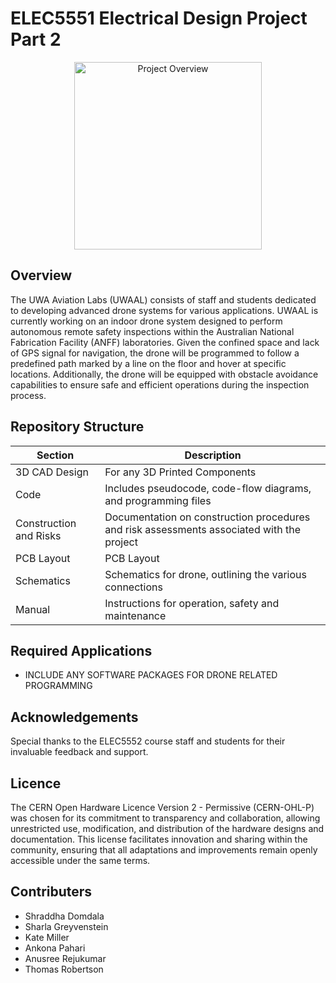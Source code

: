 
# ELEC5551 Electrical Design Project Part 2
<p align="center">
<img src="https://github.com/user-attachments/assets/5a626b37-6653-443f-b210-c34e8137d947" alt="Project Overview" width="300">
</p>

## Overview
The UWA Aviation Labs (UWAAL) consists of staff and students dedicated to developing advanced drone systems for various applications. UWAAL is currently working on an indoor drone system designed to perform autonomous remote safety inspections within the Australian National Fabrication Facility (ANFF) laboratories. Given the confined space and lack of GPS signal for navigation, the drone will be programmed to follow a predefined path marked by a line on the floor and hover at specific locations. Additionally, the drone will be equipped with obstacle avoidance capabilities to ensure safe and efficient operations during the inspection process.

## Repository Structure

| Section                   | Description                                                               |
| ------------------------- | ------------------------------------------------------------------------- |
| 3D CAD Design             | For any 3D Printed Components              |
| Code                      | Includes pseudocode, code-flow diagrams, and programming files                               |
| Construction and Risks    | Documentation on construction procedures and risk assessments associated with the project |
| PCB Layout                | PCB Layout                            |
| Schematics                | Schematics for drone, outlining the various connections                           |
| Manual                    | Instructions for operation, safety and maintenance                     |

## Required Applications
* INCLUDE ANY SOFTWARE PACKAGES FOR DRONE RELATED PROGRAMMING

## Acknowledgements
Special thanks to the ELEC5552 course staff and students for their invaluable feedback and support.

## Licence
The CERN Open Hardware Licence Version 2 - Permissive (CERN-OHL-P) was chosen for its commitment to transparency and collaboration, allowing unrestricted use, modification, and distribution of the hardware designs and documentation. This license facilitates innovation and sharing within the community, ensuring that all adaptations and improvements remain openly accessible under the same terms.

## Contributers
* Shraddha Domdala 
* Sharla Greyvenstein 
* Kate Miller 
* Ankona Pahari
* Anusree Rejukumar
* Thomas Robertson

